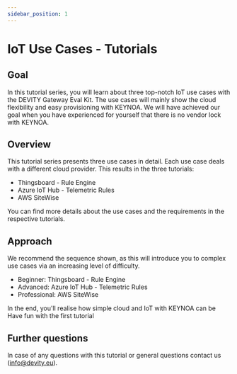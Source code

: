 ```yaml
---
sidebar_position: 1
---
```


# IoT Use Cases - Tutorials

## Goal

In this tutorial series, you will learn about three top-notch IoT use cases with the DEVITY Gateway Eval Kit. 
The use cases will mainly show the cloud flexibility and easy provisioning with KEYNOA. 
We will have achieved our goal when you have experienced for yourself that there is no vendor lock with KEYNOA.   

## Overview

This tutorial series presents three use cases in detail. Each use case deals with a different cloud provider. 
This results in the three tutorials:

- Thingsboard - Rule Engine
- Azure IoT Hub - Telemetric Rules
- AWS SiteWise

You can find more details about the use cases and the requirements in the respective tutorials.


## Approach

We recommend the sequence shown, as this will introduce you to complex use cases via an increasing level of difficulty.

- Beginner: Thingsboard - Rule Engine
- Advanced: Azure IoT Hub - Telemetric Rules
- Professional: AWS SiteWise

In the end, you'll realise how simple cloud and IoT with KEYNOA can be
Have fun with the first tutorial

## Further questions

In case of any questions with this tutorial or general questions contact us (info@devity.eu).
